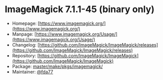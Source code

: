 # ImageMagick 7.1.1-45 (binary only)
 - Homepage: [https://www.imagemagick.org/](https://www.imagemagick.org/)
 - Manpage: [https://www.imagemagick.org/Usage/](https://www.imagemagick.org/Usage/)
 - Changelog: [https://github.com/ImageMagick/ImageMagick/releases](https://github.com/ImageMagick/ImageMagick/releases)
 - Repository: [https://github.com/ImageMagick/ImageMagick](https://github.com/ImageMagick/ImageMagick)
 - Package: [master/make/pkgs/imagemagick/](https://github.com/Freetz-NG/freetz-ng/tree/master/make/pkgs/imagemagick/)
 - Maintainer: [@fda77](https://github.com/fda77)

